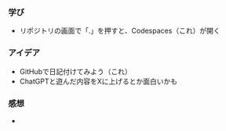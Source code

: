 ### 学び
- リポジトリの画面で「.」を押すと、Codespaces（これ）が開く
### アイデア
- GitHubで日記付けてみよう（これ）
- ChatGPTと遊んだ内容をXに上げるとか面白いかも
### 感想
- 